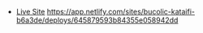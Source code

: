 * [Live Site](https://app.netlify.com/sites/bucolic-kataifi-b6a3de/deploys/645879593b84355e058942dd)
https://app.netlify.com/sites/bucolic-kataifi-b6a3de/deploys/645879593b84355e058942dd